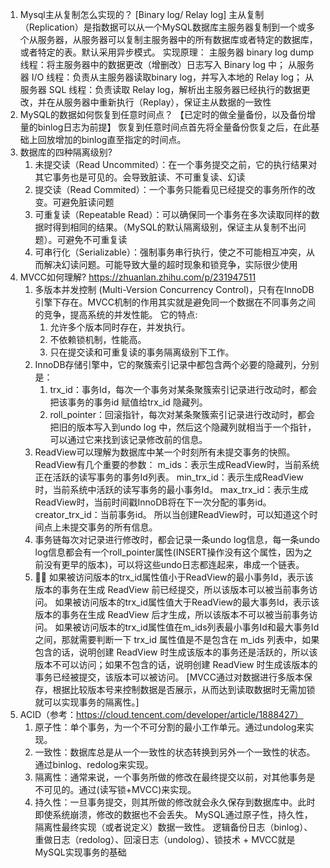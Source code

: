 1. Mysql主从复制怎么实现的？ [Binary log/ Relay log]
   主从复制（Replication）是指数据可以从一个MySQL数据库主服务器复制到一个或多个从服务器，从服务器可以复制主服务器中的所有数据库或者特定的数据库，或者特定的表。默认采用异步模式。 
   实现原理： 
   主服务器 binary log dump 线程：将主服务器中的数据更改（增删改）日志写入 Binary log 中；
   从服务器 I/O 线程：负责从主服务器读取binary log，并写入本地的 Relay log；
   从服务器 SQL 线程：负责读取 Relay log，解析出主服务器已经执行的数据更改，并在从服务器中重新执行（Replay），保证主从数据的一致性
2. MySQL的数据如何恢复到任意时间点？
   【已定时的做全量备份，以及备份增量的binlog日志为前提】
   恢复到任意时间点首先将全量备份恢复之后，在此基础上回放增加的binlog直至指定的时间点。
3. 数据库的四种隔离级别?
   1. 未提交读（Read Uncommited）：在一个事务提交之前，它的执行结果对其它事务也是可见的。会导致脏读、不可重复读、幻读 
   2. 提交读（Read Commited）：一个事务只能看见已经提交的事务所作的改变。可避免脏读问题 
   3. 可重复读（Repeatable Read）：可以确保同一个事务在多次读取同样的数据时得到相同的结果。（MySQL的默认隔离级别，保证主从复制不出问题）。可避免不可重复读 
   4. 可串行化（Serializable）：强制事务串行执行，使之不可能相互冲突，从而解决幻读问题。可能导致大量的超时现象和锁竞争，实际很少使用
4. MVCC如何理解? https://zhuanlan.zhihu.com/p/231947511
   1. 多版本并发控制 (Multi-Version Concurrency Control)，只有在InnoDB引擎下存在。MVCC机制的作用其实就是避免同一个数据在不同事务之间的竞争，提高系统的并发性能。
      它的特点:
      1. 允许多个版本同时存在，并发执行。 
      2. 不依赖锁机制，性能高。 
      3. 只在提交读和可重复读的事务隔离级别下工作。
   2. InnoDB存储引擎中，它的聚簇索引记录中都包含两个必要的隐藏列，分别是： 
      1. trx_id：事务Id，每次一个事务对某条聚簇索引记录进行改动时，都会把该事务的事务id 赋值给trx_id 隐藏列。 
      2. roll_pointer：回滚指针，每次对某条聚簇索引记录进行改动时，都会把旧的版本写入到undo log 中，然后这个隐藏列就相当于一个指针，可以通过它来找到该记录修改前的信息。
   3. ReadView可以理解为数据库中某一个时刻所有未提交事务的快照。ReadView有几个重要的参数： 
      m_ids：表示生成ReadView时，当前系统正在活跃的读写事务的事务Id列表。 
      min_trx_id：表示生成ReadView时，当前系统中活跃的读写事务的最小事务Id。 
      max_trx_id：表示生成ReadView时，当前时间戳InnoDB将在下一次分配的事务id。 
      creator_trx_id：当前事务id。 所以当创建ReadView时，可以知道这个时间点上未提交事务的所有信息。
   4. 事务链每次对记录进行修改时，都会记录一条undo log信息，每一条undo log信息都会有一个roll_pointer属性(INSERT操作没有这个属性，因为之前没有更早的版本)，可以将这些undo日志都连起来，串成一个链表。
   5. 🌟🌟
      如果被访问版本的trx_id属性值小于ReadView的最小事务Id，表示该版本的事务在生成 ReadView 前已经提交，所以该版本可以被当前事务访问。 
      如果被访问版本的trx_id属性值大于ReadView的最大事务Id，表示该版本的事务在生成 ReadView 后才生成，所以该版本不可以被当前事务访问。 
      如果被访问版本的trx_id属性值在m_ids列表最小事务Id和最大事务Id之间，那就需要判断一下 trx_id 属性值是不是包含在 m_ids 列表中，如果包含的话，说明创建 ReadView 时生成该版本的事务还是活跃的，所以该版本不可以访问；如果不包含的话，说明创建 ReadView 时生成该版本的事务已经被提交，该版本可以被访问。
   [MVCC通过对数据进行多版本保存，根据比较版本号来控制数据是否展示，从而达到读取数据时无需加锁就可以实现事务的隔离性。]
5. ACID（参考：https://cloud.tencent.com/developer/article/1888427）
   1. 原子性：单个事务，为一个不可分割的最小工作单元。通过undolog来实现。 
   2. 一致性：数据库总是从一个一致性的状态转换到另外一个一致性的状态。通过binlog、redolog来实现。
   3. 隔离性：通常来说，一个事务所做的修改在最终提交以前，对其他事务是不可见的。通过(读写锁+MVCC)来实现。
   4. 持久性：一旦事务提交，则其所做的修改就会永久保存到数据库中。此时即使系统崩溃，修改的数据也不会丢失。
   MySQL通过原子性，持久性，隔离性最终实现（或者说定义）数据一致性。
逻辑备份日志（binlog）、重做日志（redolog）、回滚日志（undolog）、锁技术 + MVCC就是MySQL实现事务的基础